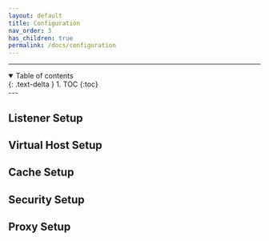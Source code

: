 ```yaml
---
layout: default
title: Configuration
nav_order: 3
has_children: true
permalink: /docs/configuration
---
```


---
<details open markdown="block">
  <summary>
    Table of contents
  </summary>
  {: .text-delta }
1. TOC
{:toc}

</details>
---

## Listener Setup 


## Virtual Host Setup


## Cache Setup

## Security Setup

## Proxy Setup 
